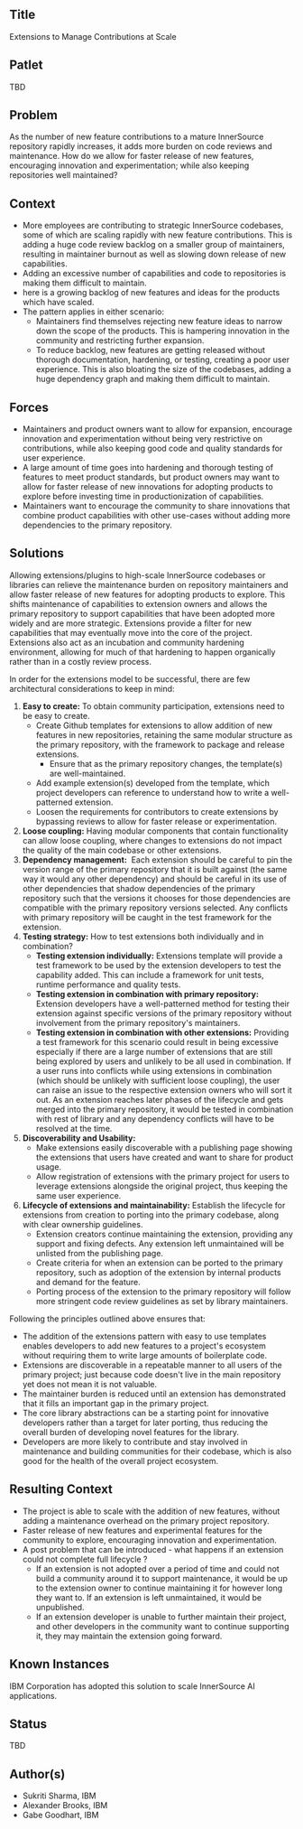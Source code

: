 ## Title

Extensions to Manage Contributions at Scale

## Patlet

TBD

## Problem

As the number of new feature contributions to a mature InnerSource repository rapidly increases, it adds more burden on code reviews and maintenance. How do we allow for faster release of new features, encouraging innovation and experimentation; while also keeping repositories well maintained?

## Context

- More employees are contributing to strategic InnerSource codebases, some of which are scaling rapidly with new feature contributions. This is adding a huge code review backlog on a smaller group of maintainers, resulting in maintainer burnout as well as slowing down release of new capabilities.
- Adding an excessive number of capabilities and code to repositories is making them difficult to maintain.
- here is a growing backlog of new features and ideas for the products which have scaled.
- The pattern applies in either scenario:
   - Maintainers find themselves rejecting new feature ideas to narrow down the scope of the products. This is hampering innovation in the community and restricting further expansion.
   - To reduce backlog, new features are getting released without thorough documentation, hardening, or testing, creating a poor user experience. This is also bloating the size of the codebases, adding a huge dependency graph and making them difficult to maintain.

## Forces

- Maintainers and product owners want to allow for expansion, encourage innovation and experimentation without being very restrictive on contributions, while also keeping good code and quality standards for user experience.
- A large amount of time goes into hardening and thorough testing of features to meet product standards, but product owners may want to allow for faster release of new innovations for adopting products to explore before investing time in productionization of capabilities.
- Maintainers want to encourage the community to share innovations that combine product capabilities with other use-cases without adding more dependencies to the primary repository.

## Solutions

Allowing extensions/plugins to high-scale InnerSource codebases or libraries can relieve the maintenance burden on repository maintainers and allow faster release of new features for adopting products to explore. This shifts maintenance of capabilities to extension owners and allows the primary repository to support capabilities that have been adopted more widely and are more strategic. Extensions provide a filter for new capabilities that may eventually move into the core of the project. Extensions also act as an incubation and community hardening environment, allowing for much of that hardening to happen organically rather than in a costly review process.

In order for the extensions model to be successful, there are few architectural considerations to keep in mind:

1. <b>Easy to create:</b> To obtain community participation, extensions need to be easy to create.
   - Create Github templates for extensions to allow addition of new features in new repositories, retaining the same modular structure as the primary repository, with the framework to package and release extensions.
      - Ensure that as the primary repository changes, the template(s) are well-maintained.
   - Add example extension(s) developed from the template, which project developers can reference to understand how to write a well-patterned extension.
   - Loosen the requirements for contributors to create extensions by bypassing reviews to allow for faster release or experimentation.
2. <b>Loose coupling:</b> Having modular components that contain functionality can allow loose coupling, where changes to extensions do not impact the quality of the main codebase or other extensions.
3. <b>Dependency management:</b>  Each extension should be careful to pin the version range of the primary repository that it is built against (the same way it would any other dependency) and should be careful in its use of other dependencies that shadow dependencies of the primary repository such that the versions it chooses for those dependencies are compatible with the primary repository versions selected. Any conflicts with primary repository will be caught in the test framework for the extension.
4. <b>Testing strategy:</b> How to test extensions both individually and in combination?
   - <b>Testing extension individually:</b> Extensions template will provide a test framework to be used by the extension developers to test the capability added. This can include a framework for unit tests, runtime performance and quality tests.
   - <b>Testing extension in combination with primary repository:</b> Extension developers have a well-patterned method for testing their extension against specific versions of the primary repository without involvement from the primary repository's maintainers.
   - <b>Testing extension in combination with other extensions:</b> Providing a test framework for this scenario could result in being excessive especially if there are a large number of extensions that are still being explored by users and unlikely to be all used in combination. If a user runs into conflicts while using extensions in combination (which should be unlikely with sufficient loose coupling), the user can raise an issue to the respective extension owners who will sort it out. As an extension reaches later phases of the lifecycle and gets merged into the primary repository, it would be tested in combination with rest of library and any dependency conflicts will have to be resolved at the time.
5. <b>Discoverability and Usability:</b>
   - Make extensions easily discoverable with a publishing page showing the extensions that users have created and want to share for product usage.
   - Allow registration of extensions with the primary project for users to leverage extensions alongside the original project, thus keeping the same user experience.
6. <b>Lifecycle of extensions and maintainability:</b> Establish the lifecycle for extensions from creation to porting into the primary codebase, along with clear ownership guidelines.
   - Extension creators continue maintaining the extension, providing any support and fixing defects. Any extension left unmaintained will be unlisted from the publishing page.
   - Create criteria for when an extension can be ported to the primary repository, such as adoption of the extension by internal products and demand for the feature.
   - Porting process of the extension to the primary repository will follow more stringent code review guidelines as set by library maintainers.

Following the principles outlined above ensures that:

- The addition of the extensions pattern with easy to use templates enables developers to add new features to a project's ecosystem without requiring them to write large amounts of boilerplate code.
- Extensions are discoverable in a repeatable manner to all users of the primary project; just because code doesn't live in the main repository yet does not mean it is not valuable.
- The maintainer burden is reduced until an extension has demonstrated that it fills an important gap in the primary project.
- The core library abstractions can be a starting point for innovative developers rather than a target for later porting, thus reducing the overall burden of developing novel features for the library.
- Developers are more likely to contribute and stay involved in maintenance and building communities for their codebase, which is also good for the health of the overall project ecosystem.

## Resulting Context

- The project is able to scale with the addition of new features, without adding a maintenance overhead on the primary project repository.
- Faster release of new features and experimental features for the community to explore, encouraging innovation and experimentation.
- A post problem that can be introduced - what happens if an extension could not complete full lifecycle ?
   - If an extension is not adopted over a period of time and could not build a community around it to support maintenance, it would be up to the extension owner to continue maintaining it for however long they want to. If an extension is left unmaintained, it would be unpublished.
   - If an extension developer is unable to further maintain their project, and other developers in the community want to continue supporting it, they may maintain the extension going forward.

## Known Instances

IBM Corporation has adopted this solution to scale InnerSource AI applications.

## Status

TBD

## Author(s)

- Sukriti Sharma, IBM
- Alexander Brooks, IBM
- Gabe Goodhart, IBM
